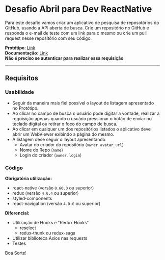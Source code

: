 # Desafio Abril para Dev ReactNative

Para este desafio vamos criar um aplicativo de pesquisa de reposotórios do GitHub, usando a API aberta de busca.
Crie um repositório no GitHub e responda o e-mail de teste com um link para o mesmo ou crie um pull request nesse repositório com seu código.

**Protótipo**: [Link](https://www.figma.com/proto/NA4Ead7eUjwt4OLJp3DPoD/Shary-Copy?node-id=0%3A2&scaling=scale-down)<br/>
**Documentação**: [Link](https://developer.github.com/v3/search/#search-repositories)<br/>
**Não é preciso se autenticar para realizar essa requisição**

--------

## Requisitos

### Usabilidade

- Seguir da maneira mais fiel possível o layout de listagem apresentado no Protótipo.
- Ao clicar no campo de busca o usuário pode digitar a vontade, realizar a requisição apenas quando o usuário pressionar o botão de enviar no teclado digital ou retirar o foco do campo de busca.
- Ao clicar em qualquer um dos repositórios listados o aplicativo deve abrir um WebViewer exibindo a página do mesmo.
- A listagem dese seguir o layout apresentando:
  - Avatar do criador do repositório (`owner.avatar_url`)
  - Nome do Repo (`name`)
  - Login do criador (`owner.login`)
  
### Código

**Obrigatória utilização:**
- react-native (versão `0.60.0` ou superior)
- redux (versão `4.0.4` ou superior)
- styled-components
- react-navigation (versão `4.0.0` ou superior)

**Diferencial:**
- Utilização de Hooks e "Redux Hooks"
  - reselect
  - redux-thunk ou redux-saga
- Utilizar biblioteca Axios nas requests
- Testes


Boa Sorte!
